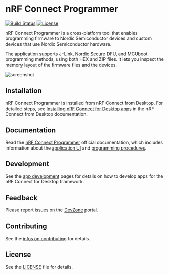 # nRF Connect Programmer

[![Build Status](https://dev.azure.com/NordicSemiconductor/Wayland/_apis/build/status/NordicSemiconductor.pc-nrfconnect-programmer?branchName=main)](https://dev.azure.com/NordicSemiconductor/Wayland/_build/latest?definitionId=4&branchName=main)
[![License](https://img.shields.io/badge/license-Modified%20BSD%20License-blue.svg)](LICENSE)

nRF Connect Programmer is a cross-platform tool that enables programming
firmware to Nordic Semiconductor devices and custom devices that use Nordic
Semiconductor hardware.

The application supports J-Link, Nordic Secure DFU, and MCUboot programming
methods, using both HEX and ZIP files. It lets you inspect the memory layout of
the firmware files and the devices.

![screenshot](resources/screenshot.gif)

## Installation

nRF Connect Programmer is installed from nRF Connect from Desktop. For detailed
steps, see
[Installing nRF Connect for Desktop apps](https://docs.nordicsemi.com/bundle/nrf-connect-desktop/page/installing_apps.html)
in the nRF Connect from Desktop documentation.

## Documentation

Read the
[nRF Connect Programmer](https://docs.nordicsemi.com/bundle/nrf-connect-programmer/page/index.html)
official documentation, which includes information about the
[application UI](https://docs.nordicsemi.com/bundle/nrf-connect-programmer/page/overview.html)
and
[programming procedures](https://docs.nordicsemi.com/bundle/nrf-connect-programmer/page/programming_dk.html).

## Development

See the
[app development](https://nordicsemiconductor.github.io/pc-nrfconnect-docs/)
pages for details on how to develop apps for the nRF Connect for Desktop
framework.

## Feedback

Please report issues on the [DevZone](https://devzone.nordicsemi.com) portal.

## Contributing

See the
[infos on contributing](https://nordicsemiconductor.github.io/pc-nrfconnect-docs/contributing)
for details.

## License

See the [LICENSE](LICENSE) file for details.
